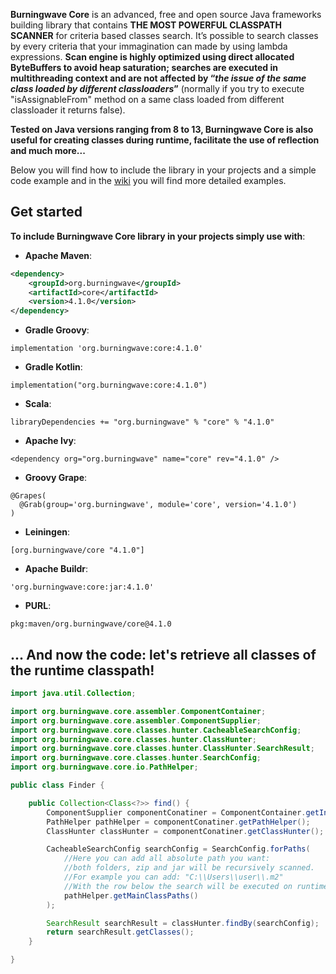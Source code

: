 **Burningwave Core** is an advanced, free and open source Java frameworks building library that contains **THE MOST POWERFUL CLASSPATH SCANNER** for criteria based classes search.
It’s possible to search classes by every criteria that your immagination can made by using lambda expressions. **Scan engine is highly optimized using direct allocated ByteBuffers to avoid heap saturation; searches are executed in multithreading context and are not affected by “_the issue of the same class loaded by different classloaders_”** (normally if you try to execute "isAssignableFrom" method on a same class loaded from different classloader it returns false).

**Tested on Java versions ranging from 8 to 13, Burningwave Core is also useful for creating classes during runtime, facilitate the use of reflection and much more...**

Below you will find how to include the library in your projects and a simple code example and in the [wiki](https://github.com/burningwave/core/wiki) you will find more detailed examples.

## Get started

**To include Burningwave Core library in your projects simply use with**:

* **Apache Maven**:
```xml
<dependency>
    <groupId>org.burningwave</groupId>
    <artifactId>core</artifactId>
    <version>4.1.0</version>
</dependency>
```

* **Gradle Groovy**:
```
implementation 'org.burningwave:core:4.1.0'
```

* **Gradle Kotlin**:
```
implementation("org.burningwave:core:4.1.0")
```

* **Scala**:
```
libraryDependencies += "org.burningwave" % "core" % "4.1.0"
```

* **Apache Ivy**:
```
<dependency org="org.burningwave" name="core" rev="4.1.0" />
```

* **Groovy Grape**:
```
@Grapes(
  @Grab(group='org.burningwave', module='core', version='4.1.0')
)
```

* **Leiningen**:
```
[org.burningwave/core "4.1.0"]
```

* **Apache Buildr**:
```
'org.burningwave:core:jar:4.1.0'
```

* **PURL**:
```
pkg:maven/org.burningwave/core@4.1.0
```

## ... And now the code: let's retrieve all classes of the runtime classpath!
```java
import java.util.Collection;

import org.burningwave.core.assembler.ComponentContainer;
import org.burningwave.core.assembler.ComponentSupplier;
import org.burningwave.core.classes.hunter.CacheableSearchConfig;
import org.burningwave.core.classes.hunter.ClassHunter;
import org.burningwave.core.classes.hunter.ClassHunter.SearchResult;
import org.burningwave.core.classes.hunter.SearchConfig;
import org.burningwave.core.io.PathHelper;

public class Finder {

	public Collection<Class<?>> find() {
		ComponentSupplier componentConatiner = ComponentContainer.getInstance();
		PathHelper pathHelper = componentConatiner.getPathHelper();
		ClassHunter classHunter = componentConatiner.getClassHunter();

		CacheableSearchConfig searchConfig = SearchConfig.forPaths(
			//Here you can add all absolute path you want:
			//both folders, zip and jar will be recursively scanned.
			//For example you can add: "C:\\Users\\user\\.m2"
			//With the row below the search will be executed on runtime Classpaths
			pathHelper.getMainClassPaths()
		);

		SearchResult searchResult = classHunter.findBy(searchConfig);
		return searchResult.getClasses();
	}

}
```
